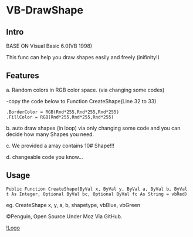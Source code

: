 # VB-DrawShape

## Intro

BASE ON Visual Basic 6.0(VB 1998)

This func can help you draw shapes easily and freely (inifinity!)

## Features
a. Random colors in RGB color space. (via changing some codes)

-copy the code below to Function CreateShape(Line 32 to 33)

    .BorderColor = RGB(Rnd*255,Rnd*255,Rnd*255)
	.FillColor = RGB(Rnd*255,Rnd*255,Rnd*255)

b. auto draw shapes (in loop) via only changing some code and you can decide how many Shapes you need.

c. We provided a array contains 10# Shape!!!

d. changeable code you know...

## Usage
    Public Function CreateShape(ByVal x, ByVal y, ByVal a, ByVal b, ByVal t As Integer, Optional ByVal bc, Optional ByVal fc As String = vbRed)

eg. 
    CreateShape x, y, a, b, shapetype, vbBlue, vbGreen

©Penguin, Open Source Under Moz Via GitHub.

[!Logo](./GlacierElement.svg)